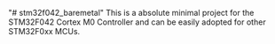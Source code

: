 "# stm32f042_baremetal" 
This is a absolute minimal project for the STM32F042 Cortex M0 Controller and can be easily adopted for other STM32F0xx MCUs.